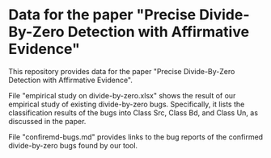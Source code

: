 # Data for the paper "Precise Divide-By-Zero Detection with Affirmative Evidence"
This repository provides data for the paper "Precise Divide-By-Zero Detection with Affirmative Evidence".

File "empirical study on divide-by-zero.xlsx" shows the result of our empirical study of
existing divide-by-zero bugs. Specifically, it lists the classification results of the bugs
into Class Src, Class Bd, and Class Un, as discussed in the paper.

File "confiremd-bugs.md" provides links to the bug reports of the confirmed divide-by-zero bugs 
found by our tool.
